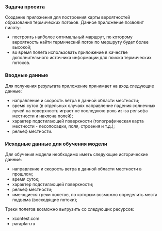 ### Задача проекта 
Cоздание приложения для построения карты вероятностей образования термических потоков. Данное приложение позволит пилоту:
- построить наиболее оптимальный маршрут, по которому вероятность найти термический поток по мершруту будет более высокой;
- во время полета использовать приложение в качестве дополнительного источника информации для поиска термических потоков.

### Вводные данные
Для получения результата приложение принимает на вход следующие данные:
- направление и скорость ветра в данной области местности;
- время суток (в отдельных случаях направление падения солнечных лучей на поверхность играет не последнюю роль из-за рельефа местности и наклона полей);
- характер подстилающей поверхности (топографическая карта местности - лесопосадки, поля, строения и т.д.);
- рельеф местности.

### Исходные данные для обучения модели
Для обучения модели необходимо иметь следующие исторические данные:
- направление и скорость ветра в данной области местности в прошлом;
- время суток;
- характер подстилающей поверхности;
- рельеф местности;
- имеющиеся треки полетов, по которым возможно определить места подъема (восходящие потоки);

Треки полетов возможно выгрузить со следующих ресурсов:
- xcontest.com
- paraplan.ru
